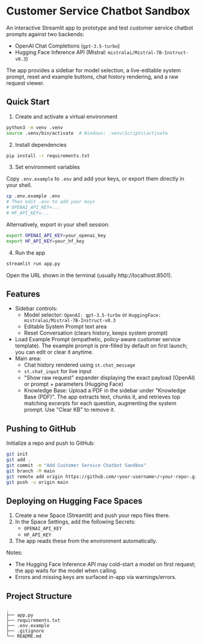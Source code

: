 # Customer Service Chatbot Sandbox

An interactive Streamlit app to prototype and test customer service chatbot prompts against two backends:

- OpenAI Chat Completions (`gpt-3.5-turbo`)
- Hugging Face Inference API (Mistral: `mistralai/Mistral-7B-Instruct-v0.3`)

The app provides a sidebar for model selection, a live-editable system prompt, reset and example buttons, chat history rendering, and a raw request viewer.

## Quick Start

1) Create and activate a virtual environment

```bash
python3 -m venv .venv
source .venv/bin/activate  # Windows: .venv\Scripts\activate
```

2) Install dependencies

```bash
pip install -r requirements.txt
```

3) Set environment variables

Copy `.env.example` to `.env` and add your keys, or export them directly in your shell.

```bash
cp .env.example .env
# Then edit .env to add your keys
# OPENAI_API_KEY=...
# HF_API_KEY=...
```

Alternatively, export in your shell session:

```bash
export OPENAI_API_KEY=your_openai_key
export HF_API_KEY=your_hf_key
```

4) Run the app

```bash
streamlit run app.py
```

Open the URL shown in the terminal (usually http://localhost:8501).

## Features

- Sidebar controls:
  - Model selector: `OpenAI: gpt-3.5-turbo` or `HuggingFace: mistralai/Mistral-7B-Instruct-v0.3`
  - Editable System Prompt text area
  - Reset Conversation (clears history, keeps system prompt)
- Load Example Prompt (empathetic, policy-aware customer service template). The example prompt is pre-filled by default on first launch; you can edit or clear it anytime.
- Main area:
  - Chat history rendered using `st.chat_message`
  - `st.chat_input` for live input
  - "Show raw request" expander displaying the exact payload (OpenAI) or prompt + parameters (Hugging Face)
  - Knowledge Base: Upload a PDF in the sidebar under "Knowledge Base (PDF)". The app extracts text, chunks it, and retrieves top matching excerpts for each question, augmenting the system prompt. Use "Clear KB" to remove it.

## Pushing to GitHub

Initialize a repo and push to GitHub:

```bash
git init
git add .
git commit -m "Add Customer Service Chatbot Sandbox"
git branch -M main
git remote add origin https://github.com/<your-username>/<your-repo>.git
git push -u origin main
```

## Deploying on Hugging Face Spaces

1) Create a new Space (Streamlit) and push your repo files there.
2) In the Space Settings, add the following Secrets:
   - `OPENAI_API_KEY`
   - `HF_API_KEY`
3) The app reads these from the environment automatically.

Notes:
- The Hugging Face Inference API may cold-start a model on first request; the app waits for the model when calling.
- Errors and missing keys are surfaced in-app via warnings/errors.

## Project Structure

```
.
├── app.py
├── requirements.txt
├── .env.example
├── .gitignore
└── README.md
```
